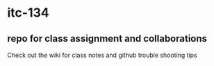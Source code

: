 # itc-134
## repo for class assignment and collaborations 
Check out the wiki for class notes and github trouble shooting tips
